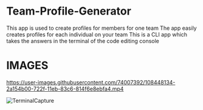 # Team-Profile-Generator 
This app is used to create profiles for members for one team 
The app easily creates profiles for each individual on your team 
This is a CLI app which takes the answers in the terminal of the code editing console

# IMAGES 
https://user-images.githubusercontent.com/74007392/108448134-2a154b00-722f-11eb-83c6-814f6e8ebfa4.mp4 

![TerminalCapture](https://user-images.githubusercontent.com/74007392/108448094-18cc3e80-722f-11eb-99ea-9a1071d63233.PNG)

